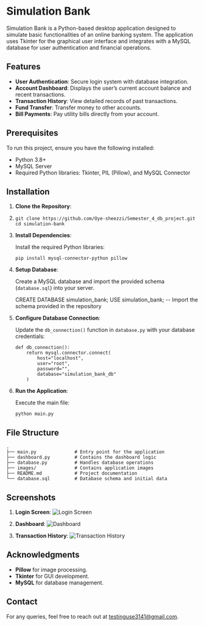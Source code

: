 # Simulation Bank

Simulation Bank is a Python-based desktop application designed to simulate basic functionalities of an online banking system. The application uses Tkinter for the graphical user interface and integrates with a MySQL database for user authentication and financial operations.

## Features

- **User Authentication**: Secure login system with database integration.
- **Account Dashboard**: Displays the user’s current account balance and recent transactions.
- **Transaction History**: View detailed records of past transactions.
- **Fund Transfer**: Transfer money to other accounts.
- **Bill Payments**: Pay utility bills directly from your account.

## Prerequisites

To run this project, ensure you have the following installed:

- Python 3.8+
- MySQL Server
- Required Python libraries: Tkinter, PIL (Pillow), and MySQL Connector

## Installation

1. **Clone the Repository**:
2. 
   ```git clone https://github.com/Oye-sheezzi/Semester_4_db_project.git```
  ``` cd simulation-bank```


3. **Install Dependencies**:

   Install the required Python libraries:

   ```pip install mysql-connector-python pillow```
   
4. **Setup Database**:

   Create a MySQL database and import the provided schema (`database.sql`) into your server.

   CREATE DATABASE simulation_bank;
   USE simulation_bank;
   -- Import the schema provided in the repository


5. **Configure Database Connection**:

   Update the `db_connection()` function in `database.py` with your database credentials:

   ```
   def db_connection():
       return mysql.connector.connect(
           host="localhost",
           user="root",
           password="",
           database="simulation_bank_db"
       )
   ```

6. **Run the Application**:

   Execute the main file:

   ```python main.py```

## File Structure

```
.
├── main.py              # Entry point for the application
├── dashboard.py         # Contains the dashboard logic
├── database.py          # Handles database operations
├── images/              # Contains application images
├── README.md            # Project documentation
└── database.sql         # Database schema and initial data
```

## Screenshots

1. **Login Screen**:
   ![Login Screen](images/login.png)

2. **Dashboard**:
   ![Dashboard](images/dashboard.png)

3. **Transaction History**:
   ![Transaction History](images/history.png)


## Acknowledgments

- **Pillow** for image processing.
- **Tkinter** for GUI development.
- **MySQL** for database management.

## Contact

For any queries, feel free to reach out at testinguse3141@gmail.com.

